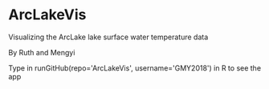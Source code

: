 # ArcLakeVis
Visualizing the ArcLake lake surface water temperature data

By Ruth and Mengyi

Type in runGitHub(repo='ArcLakeVis', username='GMY2018') in R to see the app
